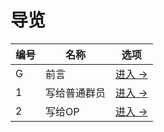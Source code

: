# 导览
| 编号 | 名称 | 选项 |
| ----- | ----- | ----- |
| G | 前言 | [进入 ->](./g.md) |
| 1 | 写给普通群员 | [进入 ->](./1.md) |
| 2 | 写给OP | [进入 ->](./2.md) |
